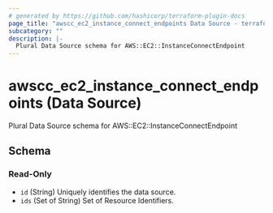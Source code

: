 ```yaml
---
# generated by https://github.com/hashicorp/terraform-plugin-docs
page_title: "awscc_ec2_instance_connect_endpoints Data Source - terraform-provider-awscc"
subcategory: ""
description: |-
  Plural Data Source schema for AWS::EC2::InstanceConnectEndpoint
---
```


# awscc_ec2_instance_connect_endpoints (Data Source)

Plural Data Source schema for AWS::EC2::InstanceConnectEndpoint



<!-- schema generated by tfplugindocs -->
## Schema

### Read-Only

- `id` (String) Uniquely identifies the data source.
- `ids` (Set of String) Set of Resource Identifiers.
